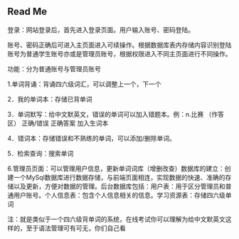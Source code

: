 ## Read Me
登录：网站登录后，首先进入登录页面。用户输入账号、密码登陆。

账号、密码正确后可进入主页面进入可续操作。根据数据库表内存储内容识别登陆账号为普通学生账号亦或是管理员账号，根据权限进入不同主页面进行不同操作。

功能：分为普通账号与管理员账号

1.单词背诵：背诵四六级词汇，可以调整上一个，下一个

2．我的单词本：存储已背单词

3．单词默写：给中文默英文，错误的单词可以加入错题本。例：n.比赛  （作答区）  正确/错误  正确答案  加入生词本

4．错词本：存储错误和不熟练的单词，可以添加/删除单词。

5．检索查询：搜索单词

6.管理员页面：可以管理用户信息，更新单词词库（增删改查）数据库的建立：创建一个MySql数据库进行数据存储，与前端页面相连，实现数据的快速、准确的存储以及更新，方便对数据的管理。后台数据库包括：用户表：用于区分管理员和普通用户账号。个人信息表：包含个人信息相关的信息。学习资源表：存储四六级单词

注：就是类似于一个四六级背单词的系统，在线考试你可以理解为给中文默英文这样的，至于语法管理可有可无，你们自己看